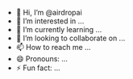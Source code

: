- 👋 Hi, I’m @airdropai
- 👀 I’m interested in ...
- 🌱 I’m currently learning ...
- 💞️ I’m looking to collaborate on ...
- 📫 How to reach me ...
- 😄 Pronouns: ...
- ⚡ Fun fact: ...

<!---
airdropai/airdropai is a ✨ special ✨ repository because its `README.md` (this file) appears on your GitHub profile.
You can click the Preview link to take a look at your changes.
--->
